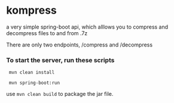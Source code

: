 # kompress
a very simple spring-boot api, which alllows you to compress and decompress files to and from .7z

There are only two endpoints, /compress and /decompress

### To start the server, run these scripts
```
 mvn clean install

 mvn spring-boot:run
```

use ```mvn clean build``` to package the jar file.
